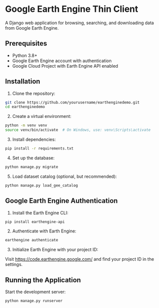 # Google Earth Engine Thin Client

A Django web application for browsing, searching, and downloading data from Google Earth Engine.

## Prerequisites

- Python 3.8+
- Google Earth Engine account with authentication
- Google Cloud Project with Earth Engine API enabled

## Installation

1. Clone the repository:

```bash
git clone https://github.com/yourusername/earthenginedemo.git
cd earthenginedemo
```

2. Create a virtual environment:

```bash
python -m venv venv
source venv/bin/activate  # On Windows, use: venv\Scripts\activate
```

3. Install dependencies:

```bash
pip install -r requirements.txt
```

4. Set up the database:

```bash
python manage.py migrate
```

5. Load dataset catalog (optional, but recommended):

```bash
python manage.py load_gee_catalog
```

## Google Earth Engine Authentication

1. Install the Earth Engine CLI:

```bash
pip install earthengine-api
```

2. Authenticate with Earth Engine:

```bash
earthengine authenticate
```

3. Initialize Earth Engine with your project ID:

Visit https://code.earthengine.google.com/ and find your project ID in the settings.

## Running the Application

Start the development server:

```bash
python manage.py runserver
```

